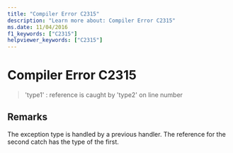 ```yaml
---
title: "Compiler Error C2315"
description: "Learn more about: Compiler Error C2315"
ms.date: 11/04/2016
f1_keywords: ["C2315"]
helpviewer_keywords: ["C2315"]
---
```

# Compiler Error C2315

> 'type1' : reference is caught by 'type2' on line number

## Remarks

The exception type is handled by a previous handler. The reference for the second catch has the type of the first.
